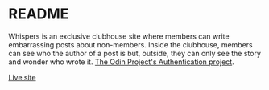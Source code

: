 # README
Whispers is an exclusive clubhouse site where members can write embarrassing posts about non-members. Inside the clubhouse, members can see who the author of a post is but, outside, they can only see the story and wonder who wrote it. [The Odin Project's Authentication project](https://www.theodinproject.com/courses/ruby-on-rails/lessons/authentication).

[Live site](https://infinite-eyrie-03989.herokuapp.com/)
